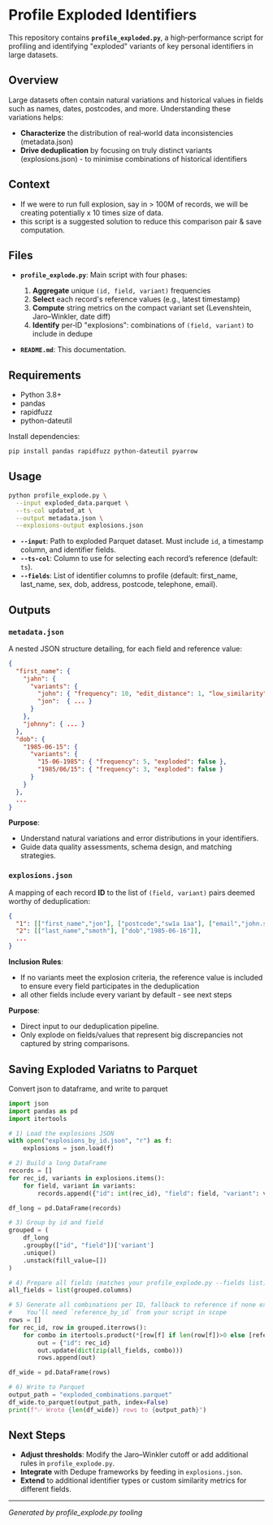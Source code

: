 # Profile Exploded Identifiers

This repository contains **`profile_exploded.py`**, a high‑performance script for profiling and identifying "exploded" variants of key personal identifiers in large datasets.

## Overview

Large datasets often contain natural variations and historical values in fields such as names, dates, postcodes, and more. Understanding these variations helps:

* **Characterize** the distribution of real‑world data inconsistencies (metadata.json)
* **Drive deduplication** by focusing on truly distinct variants (explosions.json) - to minimise combinations of historical identifiers

## Context

- If we were to run full explosion, say in > 100M of records, we will be creating potentially x 10 times size of data.
- this script is a suggested solution to reduce this comparison pair & save computation.


## Files

* **`profile_explode.py`**: Main script with four phases:

  1. **Aggregate** unique `(id, field, variant)` frequencies
  2. **Select** each record's reference values (e.g., latest timestamp)
  3. **Compute** string metrics on the compact variant set (Levenshtein, Jaro–Winkler, date diff)
  4. **Identify** per‑ID "explosions": combinations of `(field, variant)` to include in dedupe

* **`README.md`**: This documentation.

## Requirements

* Python 3.8+
* pandas
* rapidfuzz
* python-dateutil

Install dependencies:

```bash
pip install pandas rapidfuzz python-dateutil pyarrow
```

## Usage

```bash
python profile_explode.py \
  --input exploded_data.parquet \
  --ts-col updated_at \
  --output metadata.json \
  --explosions-output explosions.json
```

* **`--input`**: Path to exploded Parquet dataset. Must include `id`, a timestamp column, and identifier fields.
* **`--ts-col`**: Column to use for selecting each record’s reference (default: `ts`).
* **`--fields`**: List of identifier columns to profile (default: first\_name, last\_name, sex, dob, address, postcode, telephone, email).

## Outputs

### `metadata.json`

A nested JSON structure detailing, for each field and reference value:

```json
{
  "first_name": {
    "jahn": {
      "variants": {
        "john": { "frequency": 10, "edit_distance": 1, "low_similarity": true, "mismatch_first4": true },
        "jon":  { ... }
      }
    },
    "johnny": { ... }
  },
  "dob": {
    "1985-06-15": {
      "variants": {
        "15-06-1985": { "frequency": 5, "exploded": false },
        "1985/06/15": { "frequency": 3, "exploded": false }
      }
    }
  },
  ...
}
```

**Purpose**:

* Understand natural variations and error distributions in your identifiers.
* Guide data quality assessments, schema design, and matching strategies.

### `explosions.json`

A mapping of each record **ID** to the list of `(field, variant)` pairs deemed worthy of deduplication:

```json
{
  "1": [["first_name","jon"], ["postcode","sw1a 1aa"], ["email","john.smith@example.co.uk"]],
  "2": [["last_name","smoth"], ["dob","1985-06-16"]],
  ...
}
```
**Inclusion Rules**:

* If no variants meet the explosion criteria, the reference value is included to ensure every field participates in the deduplication
* all other fields include every variant by default - see next steps 


**Purpose**:

* Direct input to our deduplication pipeline.
* Only explode on fields/values that represent big discrepancies not captured by string comparisons.

## Saving Exploded Variatns to Parquet

Convert json to dataframe, and write to parquet

```python
import json
import pandas as pd
import itertools

# 1) Load the explosions JSON
with open("explosions_by_id.json", "r") as f:
    explosions = json.load(f)

# 2) Build a long DataFrame
records = []
for rec_id, variants in explosions.items():
    for field, variant in variants:
        records.append({"id": int(rec_id), "field": field, "variant": variant})

df_long = pd.DataFrame(records)

# 3) Group by id and field
grouped = (
    df_long
    .groupby(["id", "field"])['variant']
    .unique()
    .unstack(fill_value=[])
)

# 4) Prepare all fields (matches your profile_explode.py --fields list)
all_fields = list(grouped.columns)

# 5) Generate all combinations per ID, fallback to reference if none exploded
#    You’ll need `reference_by_id` from your script in scope
rows = []
for rec_id, row in grouped.iterrows():
    for combo in itertools.product(*[row[f] if len(row[f])>0 else [reference_by_id[f][rec_id]] for f in all_fields]):
        out = {"id": rec_id}
        out.update(dict(zip(all_fields, combo)))
        rows.append(out)

df_wide = pd.DataFrame(rows)

# 6) Write to Parquet
output_path = "exploded_combinations.parquet"
df_wide.to_parquet(output_path, index=False)
print(f"✅ Wrote {len(df_wide)} rows to {output_path}")
```

## Next Steps

* **Adjust thresholds**: Modify the Jaro–Winkler cutoff or add additional rules in `profile_explode.py`.
* **Integrate** with Dedupe frameworks by feeding in `explosions.json`.
* **Extend** to additional identifier types or custom similarity metrics for different fields.

---

*Generated by profile\_explode.py tooling*
